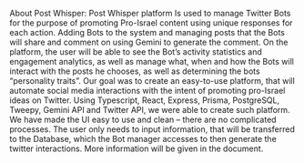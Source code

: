 
About Post Whisper: 
Post Whisper platform Is used to manage Twitter Bots for the purpose of promoting Pro-Israel content using unique responses for each action. Adding Bots to the system and managing posts that the Bots will share and comment on using Gemini to generate the comment. 
On the platform, the user will be able to see the Bot’s activity statistics and engagement analytics, as well as manage what, when and how the Bots will interact with the posts he chooses, as well as determining the bots “personality traits”.
Our goal was to create an easy-to-use platform, that will automate social media interactions with the intent of promoting pro-Israel ideas on Twitter.
Using Typescript, React, Express, Prisma, PostgreSQL, Tweepy, Gemini API and Twitter API, we were able to create such platform.
We have made the UI easy to use and clean – there are no complicated processes. The user only needs to input information, that will be transferred to the Database, which the Bot manager accesses to then generate the twitter interactions. More information will be given in the document.

